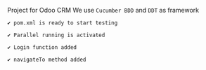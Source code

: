 Project for Odoo CRM
We use `Cucumber BDD` and `DDT` as framework

`✔ pom.xml is ready to start testing`

`✔ Parallel running is activated`

`✔ Login function added`

`✔ navigateTo method added`
